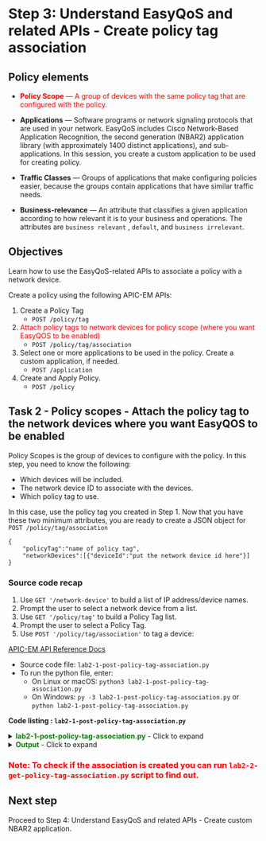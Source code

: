 # Step 3: Understand EasyQoS and related APIs - Create policy tag association

## Policy elements

* <font color='red'>**Policy Scope** — A group of devices with the same policy tag that are configured with the policy.</font>

* **Applications** — Software programs or network signaling protocols that are used in your network. EasyQoS includes Cisco Network-Based Application Recognition, the second generation (NBAR2) application library (with approximately 1400 distinct applications), and sub-applications. In this session, you create a custom application to be used for creating policy.

* **Traffic Classes** — Groups of applications that make configuring policies easier, because the groups contain applications that have similar traffic needs.

* **Business-relevance** — An attribute that classifies a given application according to how relevant it is to your business and operations. The attributes are `business relevant` , `default`, and `business irrelevant`.


## Objectives

Learn how to use the EasyQoS-related APIs to associate a policy with a network device.

Create a policy using the following APIC-EM APIs:

1. Create a Policy Tag
   * `POST /policy/tag`
2. <font color='red'>Attach policy tags to network devices for policy scope (where you want EasyQOS to be enabled)</font>
   * `POST /policy/tag/association`
3. Select one or more applications to be used in the policy. Create a custom application, if needed.
   * `POST /application`
4. Create and Apply Policy.
   * `POST /policy`


## Task 2 - Policy scopes - Attach the policy tag to the network devices where you want EasyQOS to be enabled

Policy Scopes is the group of devices to configure with the policy. In this step, you need to know the following:
* Which devices will be included.
* The network device ID to associate with the devices.
* Which policy tag to use.

In this case, use the policy tag you created in Step 1. Now that you have these two minimum attributes, you are ready to create a JSON object for `POST /policy/tag/association`

```
{
    "policyTag":"name of policy tag",
    "networkDevices":[{"deviceId":"put the network device id here"}]
}
```


### Source code recap

1. Use `GET '/network-device'` to build a list of IP address/device names.
2. Prompt the user to select a network device from a list.
3. Use `GET '/policy/tag'` to build a Policy Tag list.
4. Prompt the user to select a Policy Tag.
5. Use `POST '/policy/tag/association'` to tag a device:<br>

[APIC-EM API Reference Docs](https://developer.cisco.com/site/apic-em-rest-api/)

* Source code file: `lab2-1-post-policy-tag-association.py`
* To run the python file, enter:<br>
  * On Linux or macOS: `python3 lab2-1-post-policy-tag-association.py`<br>
  * On Windows: `py -3 lab2-1-post-policy-tag-association.py` or `python lab2-1-post-policy-tag-association.py`<br>

**Code listing : `lab2-1-post-policy-tag-association.py`**

<details>
<summary><font color='green'><b>lab2-1-post-policy-tag-association.py</b></font> - Click to expand</summary>

<pre><code>
"""
Script name: lab2-1-post-policy-tag-association.py
Tag a selected policy tag on selected network device
"""

from apicem import * # APIC-EM IP is assigned in apicem_config.py

def select_device_id(ap):
    """
    This function returns a network device id that the user selected from a list.
    Exit the script if there is no network device.

    Parameters
    ----------
    ap (object): The apic-em object that defined in apicem.py

    Return:
    -------
    str: The network device id
    """

    device=[]
    # Create a list of network devices
    try:
        resp = ap.get(api="network-device")
        status = resp.status_code
        response_json = resp.json() # Get the json-encoded content from response
        device = response_json["response"] # The network-device
    except:
        print ("Something wrong, cannot get network device information")
        sys.exit()

    if status != 200:
        print ("Response status %s,Something wrong !"%status)
        print (resp.text)
        sys.exit()

    if device == []:
        print ("Oops! No device was found ! Discover network device first.")
        sys.exit()

    device_list = []
    # Extracting attributes and add a counter to an iterable
    idx=0
    for item in device:
        idx+=1
        device_list.append([idx,item["hostname"],item["managementIpAddress"],item["type"],item["instanceUuid"]])
    if device_list == []:
        print ("There is no network device to associate with policy tag !")
        sys.exit()
    # Pretty print tabular data, needs 'tabulate' module
    print (tabulate(device_list, headers=['number','hostname','ip','type'],tablefmt="rst"),'\n')

    # Ask user's selection
    # Find out network device with selected ip address or hostname. index 4 is the network device id
    # Stay in the loop until 'id' is assigned or user enter 'exit'
    net_id = ""
    device_id_idx = 4 # Network device ip index in the list
    while True:
        user_input = input('Select a number for the device from the list to add policy tag: ')
        user_input= user_input.lstrip() # Ignore leading space
        if user_input.lower() == 'exit':
            sys.exit()
        if user_input.isdigit(): # Make sure user's input in in range
            if int(user_input) in range(1,len(device_list)+1):
                net_id = device_list[int(user_input)-1][device_id_idx] # The device_id_idx is the position of id
                return net_id
            else:
                print ("Oops! number is out of range. Please try again or enter 'exit'")
        else:
            print ("Oops! input is not a digit. Please try again or enter 'exit'")
    # End of while loop

######## select a policy tag to associate with device ##########

def select_policy_tag(ap):
    """
    This function returns the policy tag that the user selected from a list.
    Exit script if there is no policy tag.

    Parameters
    ----------
    ap (object): The apic-em object defined in apicem.py

    Return:
    -------
    str: policy tag
    """

    try:
        resp = ap.get(api="policy/tag") # get policy tag
        response_json = resp.json()
        tag = response_json["response"] # policy tags
    except:
        print ("Something wrong, cannot get host policy tag")
    if tag ==[] :
        print ("No policy tag was found, create policy tag first !")
        sys.exit()
    i=0
    tag_list = []
    for item in tag:
        i+=1
        tag_list.append([i,item["policyTag"]])
    print (tabulate(tag_list, headers=['#','Policy Tag'],tablefmt="rst"),'\n')
    pTag=""
    # Request user input.
    # Stay in the loop until tag is selected or user selects 'exit'.
    while True:
        tag_num = input('=> Select a number for the tag from the list: ')
        tag_num = tag_num.lstrip() # ignore leading space
        if tag_num.lower() == 'exit':
            sys.exit()
        if tag_num.isdigit(): # make sure digit is entered
            if int(tag_num) in range(1,len(tag)+1): # make sure digit entered is in range
                pTag=tag[int(tag_num)-1]["policyTag"]
                return pTag
            else:
                print ("Oops! number is out of range. Please try again or enter 'exit'")
        else:
            print ("Oops! input is not a digit. Please try again or enter 'exit'")
    # End of while loop

def post_association(ap,tag,n_id):
    """
    This function tags a selected network device with a selected policy tag.

    Parameters
    ----------
    ap (object): The apic-em object that defined in apicem.py
    tag (str): The policy tag
    n_id (str): The network device id

    Return:
    -------
    None
    """

    # JSON for POST /policy/tag/association
    r_json = {
        "policyTag":tag,
        "networkDevices":[{"deviceId":n_id}]
    }
    # POST "/policy/tag/association" API
    try:
        resp = ap.post(api="policy/tag/association",data=r\_json,printOut=True)
    except:
        print ("\nSomething is wrong when running POST /policy/tag/association")

############################## main #######################################

if \_\_name\_\_ == "\_\_main\_\_": # Only run as a script
    myapicem = apicem() # initialize apicem instance, taking all defaults from apicem_config.py
    net_id = select_device_id(myapicem) # getting network device id
    tag = select_policy_tag(myapicem) # getting policy tag
    post_association(myapicem,tag,net_id) # create association

</code></pre>
</details>

<details>
<summary><font color='green'><b>Output</b></font> - Click to expand</summary>

<pre><code>
Executing GET 'https://sandboxapicem.cisco.com/api/v1/network-device'

GET 'network-device' Status:  200

========  =============================  =============  ==============================================
  number  hostname                       ip             type
========  =============================  =============  ==============================================
       1  AHEC-2960C1                    165.10.1.39    Cisco Catalyst 2960C-8PC-L Switch
       2  AP7081.059f.19ca               10.1.14.3      Cisco 3500I Unified Access Point
       3  Branch-Access1                 10.2.1.17      Cisco Catalyst 29xx Stack-able Ethernet Switch
       4  Branch-Router1                 10.2.2.1       Cisco 2911 Integrated Services Router G2
       5  Branch-Router2                 10.2.2.2       Cisco 2911 Integrated Services Router G2
       6  Branch2-Router.yourdomain.com  218.1.100.100  Cisco 2911 Integrated Services Router G2
       7  CAMPUS-Access1                 10.1.12.1      Cisco Catalyst 3850-48U-E Switch
       8  CAMPUS-Core1                   10.1.7.1       Cisco Catalyst 6503 Switch
       9  CAMPUS-Core2                   10.1.10.1      Cisco Catalyst 6503 Switch
      10  CAMPUS-Dist1                   10.255.1.5     Cisco Catalyst 4507R plus E Switch
      11  CAMPUS-Dist2                   10.1.11.1      Cisco Catalyst 4507R plus E Switch
      12  CAMPUS-Router1                 10.1.2.1       Cisco 4451 Series Integrated Services Router
      13  CAMPUS-Router2                 10.1.4.2       Cisco 4451 Series Integrated Services Router
      14  Campus-WLC-5508                10.1.14.2      Cisco 5508 Wireless LAN Controller
========  =============================  =============  ==============================================

Select a number for the device from the list to add policy tag: 3

Executing GET 'https://sandboxapicem.cisco.com/api/v1/policy/tag'

GET 'policy/tag' Status:  200

===  ============
  #  Policy Tag
===  ============
  1  Branch
  2  lab_tag
  3  ed-qos
  4  devnet_tag
===  ============

=> Select a number for the tag from the list: 4

Executing POST 'https://sandboxapicem.cisco.com/api/v1/policy/tag/association'

POST 'policy/tag/association' Status:  202

Response:
 {
    "response": {
        "taskId": "e285345d-b0b6-4cf4-953e-d8ce72276b0f",
        "url": "/api/v1/task/e285345d-b0b6-4cf4-953e-d8ce72276b0f"
    },
    "version": "1.0"
}
</code></pre>
</details>

###  <font color='red'>Note: To check if the association is created you can run `lab2-2-get-policy-tag-association.py` script to find out.</font>

## Next step

Proceed to Step 4: Understand EasyQoS and related APIs - Create custom NBAR2 application.
